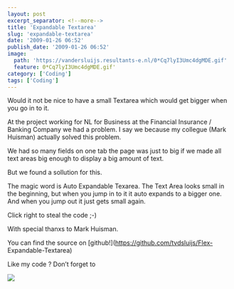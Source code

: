 ```yaml
---
layout: post
excerpt_separator: <!--more-->
title: 'Expandable Textarea'
slug: 'expandable-textarea'
date: '2009-01-26 06:52'
publish_date: '2009-01-26 06:52'
image:
  path: 'https://vandersluijs.resultants-e.nl/0*Cq7lyI3Umc4dgMDE.gif'
  feature: 0*Cq7lyI3Umc4dgMDE.gif'
category: ['Coding']
tags: ['Coding']
---
```

Would it not be nice to have a small Textarea which would get bigger when you
go in to it.  
  
At the project working for NL for Business at the Financial Insurance /
Banking Company we had a problem. I say we because my collegue (Mark Huisman)
actually solved this problem.  
  
We had so many fields on one tab the page was just to big if we made all text
areas big enough to display a big amount of text.  
  
But we found a sollution for this.  
  
  
  
The magic word is Auto Expandable Texarea. The Text Area looks small in the
beginning, but when you jump in to it it auto expands to a bigger one. And
when you jump out it just gets small again.  
  
  
  
Click right to steal the code ;-)  
  
With special thanxs to Mark Huisman.  
  
You can find the source on [github!](https://github.com/tvdsluijs/Flex-
Expandable-Textarea)  
  
Like my code ? Don’t forget to

![](https://vandersluijs.resultants-e.nl/0*Cq7lyI3Umc4dgMDE.gif)


